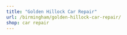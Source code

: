 ```yaml
---
title: "Golden Hillock Car Repair"
url: /birmingham/golden-hillock-car-repair/
shop: car repair
---
```


